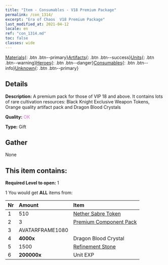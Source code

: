 ```yaml
---
title: "Item - Consumables - V18 Premium Package"
permalink: /con_1314/
excerpt: "Era of Chaos  V18 Premium Package"
last_modified_at: 2021-04-12
locale: en
ref: "con_1314.md"
toc: false
classes: wide
---
```

 [Materials](/Items/){: .btn .btn--primary}[Artifacts](/Items/Artifacts/){: .btn .btn--success}[Units](/Items/Units/){: .btn .btn--warning}[Heroes](/Items/Heroes/){: .btn .btn--danger}[Consumables](/Items/Consumables/){: .btn .btn--info}[Unknown](/Items/Unknown/){: .btn .btn--primary}

## Details
 **Description:** A premium pack for those of VIP 18 and above. It contains lots of rare cultivation resources: Black Knight Exclusive Weapon Tokens, Orange quality artifact pack and Dragon Blood Crystals

 **Quality:** <span style="color: #DA70D6">OK</span>

 **Type:** Gift

## Gather

  None

## This item contains:

 **Required Level to open:** 1

 1 You would get **ALL** items  from:

  | Nr | Amount |     Item    |
  |:---|:-------|:------------|
  | 1 | 510 | [Nether Sabre Token](/Items/con_979/) | 
  | 2 | 3 | [Premium Component Pack](/Items/con_1363/) | 
  | 3 | AVATARFRAME1080 | 
  | 4 |  **4000x** | Dragon Blood Crystal |  | 
  | 5 | 1500 | [Refinement Stone](/Items/con_814/) | 
  | 6 |  **200000x** | Unit EXP |  | 
